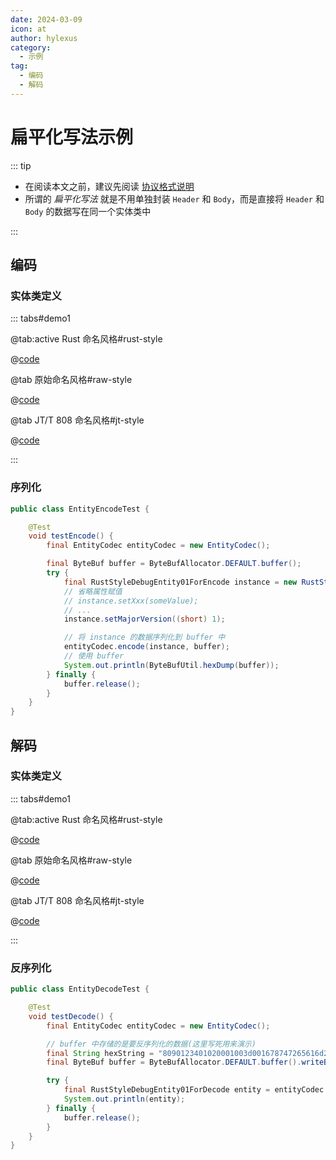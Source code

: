 ```yaml
---
date: 2024-03-09
icon: at
author: hylexus
category:
  - 示例
tag:
  - 编码
  - 解码
---
```


# 扁平化写法示例

::: tip

- 在阅读本文之前，建议先阅读 [协议格式说明](./index.md)
- 所谓的 _扁平化写法_ 就是不用单独封装 `Header` 和 `Body`，而是直接将 `Header` 和 `Body` 的数据写在同一个实体类中

:::

## 编码

### 实体类定义

::: tabs#demo1

@tab:active Rust 命名风格#rust-style

@[code](@src/core/entity-codec/RustStyleDebugEntity01ForEncode.java)

@tab 原始命名风格#raw-style

@[code](@src/core/entity-codec/RawStyleDebugEntity01ForEncode.java)

@tab JT/T 808 命名风格#jt-style

@[code](@src/core/entity-codec/JtStyleDebugEntity01ForEncode.java)

:::

### 序列化

```java {16,20}
public class EntityEncodeTest {

    @Test
    void testEncode() {
        final EntityCodec entityCodec = new EntityCodec();

        final ByteBuf buffer = ByteBufAllocator.DEFAULT.buffer();
        try {
            final RustStyleDebugEntity01ForEncode instance = new RustStyleDebugEntity01ForEncode();
            // 省略属性赋值
            // instance.setXxx(someValue);
            // ...
            instance.setMajorVersion((short) 1);

            // 将 instance 的数据序列化到 buffer 中
            entityCodec.encode(instance, buffer);
            // 使用 buffer
            System.out.println(ByteBufUtil.hexDump(buffer));
        } finally {
            buffer.release();
        }
    }
}
```

## 解码

### 实体类定义

::: tabs#demo1

@tab:active Rust 命名风格#rust-style

@[code](@src/core/entity-codec/RustStyleDebugEntity01ForDecode.java)

@tab 原始命名风格#raw-style

@[code](@src/core/entity-codec/RawStyleDebugEntity01ForDecode.java)

@tab JT/T 808 命名风格#jt-style

@[code](@src/core/entity-codec/JtStyleDebugEntity01ForDecode.java)

:::

### 反序列化

```java {12,15}
public class EntityDecodeTest {

    @Test
    void testDecode() {
        final EntityCodec entityCodec = new EntityCodec();

        // buffer 中存储的是要反序列化的数据(这里写死用来演示)
        final String hexString = "8090123401020001003d001678747265616d2d636f6465632ee794a8e688b7e5908d001178747265616d2d636f6465632ec3dcc2eb3230323130323033013911112222270fff9c";
        final ByteBuf buffer = ByteBufAllocator.DEFAULT.buffer().writeBytes(XtreamBytes.decodeHex(hexString));

        try {
            final RustStyleDebugEntity01ForDecode entity = entityCodec.decode(RustStyleDebugEntity01ForDecode.class, buffer);
            System.out.println(entity);
        } finally {
            buffer.release();
        }
    }
}
```
